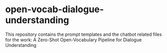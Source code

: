 # open-vocab-dialogue-understanding
This repository contains the prompt templates and the chatbot related files for the work: A Zero-Shot Open-Vocabulary Pipeline for Dialogue Understanding
